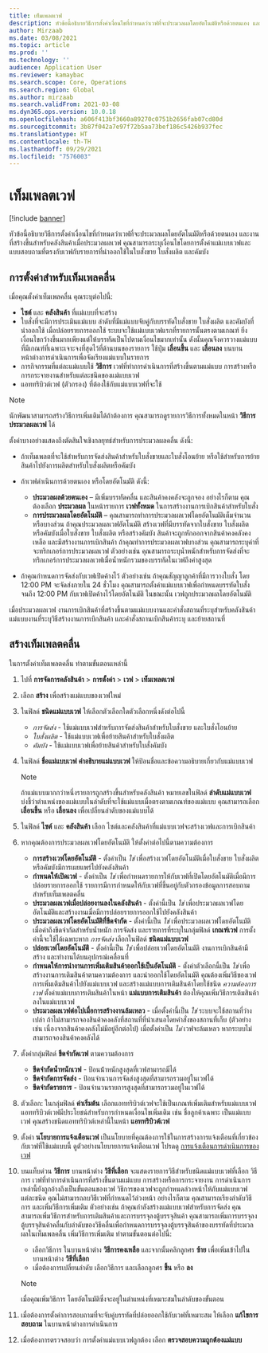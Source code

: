 ```yaml
---
title: เท็มเพลตเวฟ
description: หัวข้อนี้อธิบายวิธีการตั้งค่าเงื่อนไขที่กำหนดว่าเวฟที่จะประมวลผลโดยอัตโนมัติหรือด้วยตนเอง และงานที่สร้างขึ้นสำหรับคลังสินค้าเมื่อประมวลผลเวฟ
author: Mirzaab
ms.date: 03/08/2021
ms.topic: article
ms.prod: ''
ms.technology: ''
audience: Application User
ms.reviewer: kamaybac
ms.search.scope: Core, Operations
ms.search.region: Global
ms.author: mirzaab
ms.search.validFrom: 2021-03-08
ms.dyn365.ops.version: 10.0.18
ms.openlocfilehash: a606f413bf3660a89270c0751b2656fab07cd80d
ms.sourcegitcommit: 3b87f042a7e97f72b5aa73bef186c5426b937fec
ms.translationtype: HT
ms.contentlocale: th-TH
ms.lasthandoff: 09/29/2021
ms.locfileid: "7576003"
---
```

# <a name="wave-templates"></a>เท็มเพลตเวฟ

[!include [banner](../includes/banner.md)]

หัวข้อนี้อธิบายวิธีการตั้งค่าเงื่อนไขที่กำหนดว่าเวฟที่จะประมวลผลโดยอัตโนมัติหรือด้วยตนเอง และงานที่สร้างขึ้นสำหรับคลังสินค้าเมื่อประมวลผลเวฟ คุณสามารถระบุเงื่อนไขโดยการตั้งค่าแม่แบบเวฟและแบบสอบถามที่ตรงกับเวฟกับรายการที่นำออกใช้ในใบสั่งขาย ใบสั่งผลิต และคัมบัง

## <a name="settings-for-wave-templates"></a>การตั้งค่าสำหรับเท็มเพลคลื่น

เมื่อคุณตั้งค่าเท็มเพลคลื่น คุณระบุต่อไปนี้:

- **ไซต์** และ **คลังสินค้า** ที่แม่แบบที่จะสร้าง
- ใบสั่งที่จะมีการประเมินแม่แบบ ลำดับที่มีแม่แบบจับคู่กับบรรทัดใบสั่งขาย ใบสั่งผลิต และคัมบังที่นำออกใช้ เมื่อปล่อยรายการออกใช้ ระบบจะใช้แม่แบบเวฟแรกที่รายการนั้นตรงตามเกณฑ์ ยิ่งเงื่อนไขกว้างขึ้นมากเพียงแต่ให้บรรทัดเป็นไปตามเงื่อนไขมากเท่านั้น ดังนั้นคุณจึงควรวางแม่แบบที่มีเกณฑ์ที่เฉพาะเจาะจงที่สุดไว้ที่ด้านบนของรายการ ใช้ปุ่ม **เลื่อนขึ้น** และ **เลื่อนลง** บนบานหน้าต่างการดำเนินการเพื่อจัดเรียงแม่แบบในรายการ
- การกิจกรรมที่แต่ละแม่แบบใช้ **วิธีการ** เวฟที่ทำการดำเนินการที่สร้างขึ้นตามแม่แบบ การสร้างหรือการกระจายงานสำหรับแต่ละชนิดของแม่แบบเวฟ
- แอททริบิวต์เวฟ (ตัวกรอง) ที่ต้องใช้กับแม่แบบเวฟที่จะใช้

> [!NOTE]
> นักพัฒนาสามารถสร้างวิธีการเพิ่มเติมได้ถ้าต้องการ คุณสามารถดูรายการวิธีการทั้งหมดในหน้า **วิธีการประมวลผลเวฟ** ได้

ตั้งค่าบางอย่างแสดงถึงตัดสินใจเชิงกลยุทธ์สำหรับการประมวลผลคลื่น ดังนี้:

- ถ้าเท็มเพลตที่จะใช้สำหรับการจัดส่งสินค้าสำหรับใบสั่งขายและใบสั่งโอนย้าย หรือใช้สำหรับการย้ายสินค้าไปยังการผลิตสำหรับใบสั่งผลิตหรือคัมบัง
- ถ้าเวฟดำเนินการด้วยตนเอง หรือโดยอัตโนมัติ ดังนี้:

  - **ประมวลผลด้วยตนเอง** – มีเพิ่มบรรทัดคลื่น และสินค้าคงคลังจะถูกจอง อย่างไรก็ตาม คุณต้องเลือก **ประมวลผล** ในหน้ารายการ **เวฟทั้งหมด** ในการสร้างงานการเบิกสินค้าสำหรับใบสั่ง
  - **การประมวลผลโดยอัตโนมัติ** – คุณสามารถทำการประมวลผลเวฟโดยอัตโนมัติเต็มจำนวนหรือบางส่วน ถ้าคุณประมวลผลเวฟอัตโนมัติ สร้างเวฟที่มีบรรทัดจากใบสั่งขาย ใบสั่งผลิต หรือคัมบังเมื่อใบสั่งขาย ใบสั่งผลิต หรือสร้างคัมบัง สินค้าจะถูกหักออกจากสินค้าคงคลังคงเหลือ และมีสร้างงานการเบิกสินค้า ถ้าคุณทำการประมวลผลเวฟบางส่วน คุณสามารถระบุค่าที่จะทริกเกอร์การประมวลผลเวฟ ตัวอย่างเช่น คุณสามารถระบุน้ำหนักสำหรับการจัดส่งที่จะทริกเกอร์การประมวลผลเวฟเมื่อน้ำหนักรวมของบรรทัดในเวฟถึงค่าสูงสุด

- ถ้าคุณกำหนดการจัดส่งกับเวฟเปิดค้างไว้ ตัวอย่างเช่น ถ้าคุณสัญญาลูกค้าที่มีการวางใบสั่ง โดย 12:00 PM จะจัดส่งภายใน 24 ชั่วโมง คุณสามารถตั้งค่าแม่แบบเวฟเพื่อกำหนดบรรทัดใบสั่งจนถึง 12:00 PM กับเวฟเปิดค้างไว้โดยอัตโนมัติ ในขณะนั้น เวฟถูกประมวลผลโดยอัตโนมัติ

เมื่อประมวลผลเวฟ งานการเบิกสินค้าที่สร้างขึ้นตามแม่แบบงานและคำสั่งสถานที่ระบุสำหรับคลังสินค้า แม่แบบงานที่ระบุวิธีสร้างงานการเบิกสินค้า และคำสั่งสถานเบิกสินค้าระบุ และย้ายสถานที่

## <a name="create-a-wave-template"></a>สร้างเท็มเพลตคลื่น

ในการตั้งค่าเท็มเพลตคลื่น ทำตามขั้นตอนเหล่านี้

1. ไปที่ **การจัดการคลังสินค้า** \> **การตั้งค่า** \> **เวฟ** \> **เท็มเพลตเวฟ**
1. เลือก **สร้าง** เพื่อสร้างแม่แบบของเวฟใหม่
1. ในฟิลด์ **ชนิดแม่แบบเวฟ** ให้เลือกตัวเลือกใดตัวเลือกหนึ่งดังต่อไปนี้

    - *การจัดส่ง* - ใช้แม่แบบเวฟสำหรับการจัดส่งสินค้าสำหรับใบสั่งขาย และใบสั่งโอนย้าย
    - *ใบสั่งผลิต* - ใช้แม่แบบเวฟเพื่อย้ายสินค้าสำหรับใบสั่งผลิต
    - *คัมบัง* - ใช้แม่แบบเวฟเพื่อย้ายสินค้าสำหรับใบสั่งคัมบัง

1. ในฟิลด์ **ชื่อแม่แบบเวฟ** **คำอธิบายแม่แบบเวฟ** ให้ป้อนชื่อและข้อความอธิบายเกี่ยวกับแม่แบบเวฟ

    > [!NOTE]
    > ถ้าแม่แบบมากกว่าหนึ่งรายการถูกสร้างขึ้นสำหรับคลังสินค้า หมายเลขในฟิลด์ **ลำดับแม่แบบเวฟ** บ่งชี้ว่าตำแหน่งของแม่แบบในลำดับที่จะใช้แม่แบบเมื่อตรงตามเกณฑ์ของแม่แบบ คุณสามารถเลือก **เลื่อนขึ้น** หรือ **เลื่อนลง** เพื่อเปลี่ยนลำดับของแม่แบบได้

1. ในฟิลด์ **ไซต์** และ **คลังสินค้า** เลือก ไซต์และคลังสินค้าที่แม่แบบเวฟจะสร้างเวฟและการเบิกสินค้า
1. หากคุณต้องการประมวลผลเวฟโดยอัตโนมัติ ให้ตั้งค่าต่อไปนี้ตามความต้องการ

    - **การสร้างเวฟโดยอัตโนมัติ** - ตั้งค่าเป็น *ใช่* เพื่อสร้างเวฟโดยอัตโนมัติเมื่อใบสั่งขาย ใบสั่งผลิต หรือคัมบังมีการเผยแพร่ไปยังคลังสินค้า
    - **กําหนดให้เปิดเวฟ** - ตั้งค่าเป็น *ใช่* เพื่อกําหนดรายการให้กับเวฟที่เปิดโดยอัตโนมัติเมื่อมีการปล่อยรายการออกใช้ รายการมีการกำหนดให้กับเวฟที่ขึ้นอยู่กับตัวกรองข้อมูลการสอบถามสำหรับเท็มเพลตคลื่น
    - **ประมวลผลเวฟเมื่อปล่อยงานลงในคลังสินค้า** - ตั้งค่านี้เป็น *ใช่* เพื่อประมวลผลเวฟโดยอัตโนมัติและสร้างงานเมื่อมีการปล่อยรายการออกใช้ไปยังคลังสินค้า
    - **ประมวลผลเวฟโดยอัตโนมัติที่ขีดจำกัด** - ตั้งค่านี้เป็น *ใช่* เพื่อประมวลผลเวฟโดยอัตโนมัติเมื่อค่าถึงขีดจำกัดสำหรับน้ำหนัก การจัดส่ง และรายการที่ระบุในกลุ่มฟิลด์ **เกณฑ์เวฟ** การตั้งค่านี้จะใช้ได้เฉพาะหาก *การจัดส่ง* เลือกในฟิลด์ **ชนิดแม่แบบเวฟ**
    - **ปล่อยเวฟโดยอัตโนมัติ** - ตั้งค่านี้เป็น *ใช่* เพื่อปล่อยเวฟโดยอัตโนมัติ งานการเบิกสินค้ามีสร้าง และทำงานได้บนอุปกรณ์เคลื่อนที่
    - **กำหนดให้การนำงานการเพิ่มเติมสินค้าออกใช้เป็นอัตโนมัติ** - ตั้งค่าตัวเลือกนี้เป็น *ใช่* เพื่อสร้างงานการเติมสินค้าตามความต้องการ และนำออกใช้โดยอัตโนมัติ คุณต้องเพิ่มวิธีของเวฟการเพิ่มเติมสินค้าไปยังแม่แบบเวฟ และสร้างแม่แบบการเติมสินค้าโดยใช้ชนิด *ความต้องการเวฟ* ตั้งค่าแม่แบบการเติมสินค้าในหน้า **แม่แบบการเติมสินค้า** ต้องให้คุณเพิ่มวิธีการเติมสินค้าลงในแม่แบบเวฟ
    - **ประมวลผลเวฟต่อไปเมื่อการสร้างงานล้มเหลว** - เมื่อตั้งค่านี้เป็น *ใช่* ระบบจะใช้สถานที่ว่างเปล่า ถ้าไม่สามารถจองสินค้าคงคลังที่สถานที่ที่นำเสนอโดยคำสั่งของสถานที่เก็บ (ตัวอย่างเช่น เนื่องจากสินค้าคงคลังไม่มีอยู่อีกต่อไป) เมื่อตั้งค่าเป็น *ไม่* เวฟจะล้มเหลว หากระบบไม่สามารถจองสินค้าคงคลังได้

1. ตั้งค่ากลุ่มฟิลด์ **ขีดจำกัดเวฟ** ตามความต้องการ
    - **ขีดจำกัดน้ำหนักเวฟ** - ป้อนน้ําหนักสูงสุดที่เวฟสามารถมีได้
    - **ขีดจำกัดการจัดส่ง** - ป้อนจํานวนการจัดส่งสูงสุดที่สามารถรวมอยู่ในเวฟได้
    - **ขีดจำกัดรายการ** - ป้อนจํานวนรายการสูงสุดที่สามารถรวมอยู่ในเวฟได้

1. ตัวเลือก: ในกลุ่มฟิลด์ **ค่าเริ่มต้น** เลือกแอททริบิวต์เวฟจะใช้เป็นเกณฑ์เพิ่มเติมสำหรับแม่แบบเวฟ แอททริบิวต์เวฟมีประโยชน์สำหรับการกำหนดเงื่อนไขเพิ่มเติม เช่น ชื่อลูกค้าเฉพาะ เป็นแม่แบบเวฟ คุณสร้างชนิดแอททริบิวต์เหล่านี้ในหน้า **แอททริบิวต์เวฟ** 

1. ตั้งค่า **นโยบายการแจ้งเตือนเวฟ** เป็นนโยบายที่คุณต้องการใช้ในการสร้างการแจ้งเตือนที่เกี่ยวข้องกับเวฟที่ใช้แม่แบบนี้ ดูตัวอย่างนโยบายการแจ้งเตือนเวฟ โปรดดู [การแจ้งเตือนการดำเนินการของเวฟ](wave-execution-notifications.md)

1. บนแท็บด่วน **วิธีการ** บานหน้าต่าง **วิธีที่เลือก** จะแสดงรายการวิธีสำหรับชนิดแม่แบบเวฟที่เลือก วิธีการ เวฟที่ทำการดำเนินการที่สร้างขึ้นตามแม่แบบ การสร้างหรือการกระจายงาน การดำเนินการเหล่านี้ยังถูกอ้างถึงเป็นขั้นตอนของเวฟ วิธีการของเวฟจะถูกกําหนดล่วงหน้าให้กับแม่แบบเวฟแต่ละชนิด คุณไม่สามารถลบวิธีเวฟที่กำหนดไว้ล่วงหน้า อย่างไรก็ตาม คุณสามารถเรียงลำดับวิธีการ และเพิ่มวิธีการเพิ่มเติม ตัวอย่างเช่น ถ้าคุณกำลังสร้างแม่แบบเวฟสำหรับการจัดส่ง คุณสามารถเพิ่มวิธีการสำหรับการเติมสินค้าและการบรรจุลงตู้บรรจุสินค้า คุณสามารถเพิ่มการบรรจุลงตู้บรรจุสินค้าคลื่นกับลำดับของวิธีคลื่นเพื่อกำหนดการบรรจุลงตู้บรรจุสินค้าของบรรทัดที่ประมวลผลในเท็มเพลคลื่น เพิ่มวิธีการเพิ่มเติม ทำตามขั้นตอนต่อไปนี้:

    - เลือกวิธีการ ในบานหน้าต่าง **วิธีการคงเหลือ** และจากนั้นคลิกลูกศร **ซ้าย** เพื่อเพิ่มเข้าไปในบานหน้าต่าง **วิธีที่เลือก**
    - เมื่อต้องการเปลี่ยนลำดับ เลือกวิธีการ และเลือกลูกศร **ขึ้น** หรือ **ลง**

    > [!NOTE]
    > เมื่อคุณเพิ่มวิธีการ โดยอัตโนมัติซึ่งจะอยู่ในตำแหน่งที่เหมาะสมในลำดับของขั้นตอน

1. เมื่อต้องการตั้งค่าการสอบถามที่จะจับคู่บรรทัดที่ปล่อยออกใช้กับเวฟที่เหมาะสม ให้เลือก **แก้ไขการสอบถาม** ในบานหน้าต่างการดำเนินการ
1. เมื่อต้องการตรวจสอบว่า การตั้งค่าแม่แบบเวฟถูกต้อง เลือก **ตรวจสอบความถูกต้องแม่แบบ**
